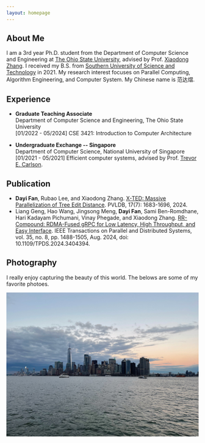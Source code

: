 ```yaml
---
layout: homepage
---
```


<!-- 
TODO:
  1. Add a navbar
  2. Add blogs
  3. Link blags
 -->

## About Me

I am a 3rd year Ph.D. student from the Department of Computer Science and Engineering at [The Ohio State University](https://www.osu.edu), advised by Prof. [Xiaodong Zhang](https://cse.osu.edu/people/zhang.574). I received my B.S. from [Southern University of Science and Technology](http://www.sustech.edu.cn/en) in 2021. My research interest focuses on Parallel Computing, Algorithm Engineering, and Computer System. My Chinese name is 范达熠.

## Experience

- **Graduate Teaching Associate**
  <br>
  Department of Computer Science and Engineering, The Ohio State University
  <br>
  [01/2022 - 05/2024] CSE 3421: Introduction to Computer Architecture



- **Undergraduate Exchange -- Singapore**
  <br>
  Department of Computer Science, National University of Singapore
  <br>
  [01/2021 - 05/2021] Efficient computer systems, advised by Prof. [Trevor E. Carlson](https://www.comp.nus.edu.sg/~tcarlson/).


<!--
- **Undergraduate Research Assistant -- Hong Kong**
  <br>
  Department of Computer Science, The University of Hong Kong
  <br>
  [07/2019 - 08/2019] Image recognition for auto-driving, advised by Prof. Jia Pan.
-->
  

## Publication
- **Dayi Fan**, Rubao Lee, and Xiaodong Zhang. [X-TED: Massive Parallelization of Tree Edit Distance](https://www.vldb.org/pvldb/vol17/p1683-fan.pdf). PVLDB, 17(7): 1683-1696, 2024.
- Liang Geng, Hao Wang, Jingsong Meng, **Dayi Fan**, Sami Ben-Romdhane, Hari Kadayam Pichumani, Vinay Phegade, and Xiaodong Zhang. [RR-Compound: RDMA-Fused gRPC for Low Latency, High Throughput, and Easy Interface](https://ieeexplore.ieee.org/abstract/document/10538182). IEEE Transactions on Parallel and Distributed Systems, vol. 35, no. 8, pp. 1488-1505, Aug. 2024, doi: 10.1109/TPDS.2024.3404394.

## Photography

I really enjoy capturing the beauty of this world. The belows are some of my favorite photoes.

![CFMO 2018 Concert](/assets/img/NY.JPG)


<!-- <div class='globeContainer'>
  <script type="text/javascript" id="clstr_globe" src="//clustrmaps.com/globe.js?d=3xW1OFo-Ovl9vGJVBazgnc3fWzVdl0jqLTIW8_X9Zzc"></script>
</div> -->
